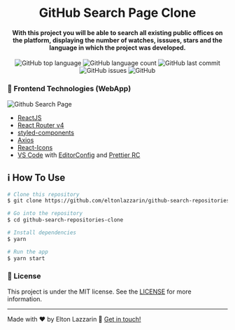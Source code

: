<h1 align="center">
    <img alt="" src="" />
    <br>
    GitHub Search Page Clone
</h1>

<h4 align="center">
  With this project you will be able to search all existing public offices on the platform, displaying the number of watches, isssues, stars and the language in which the project was developed.
</h4>
<p align="center">
  <img alt="GitHub top language" src="https://img.shields.io/github/languages/top/eltonlazzarin/github-search-repositories-clone">

  <img alt="GitHub language count" src="https://img.shields.io/github/languages/count/eltonlazzarin/github-search-repositories-clone">

  <img alt="GitHub last commit" src="https://img.shields.io/github/last-commit/eltonlazzarin/github-search-repositories-clone">

  <img alt="GitHub issues" src="https://img.shields.io/github/issues/eltonlazzarin/github-search-repositories-clone">

  <img alt="GitHub" src="https://img.shields.io/github/license/eltonlazzarin/github-search-repositories-clone">

### :rocket: Frontend Technologies (WebApp)

<img alt="Github Search Page" src="https://github.com/eltonlazzarin/github-search-repositories-clone/blob/master/src/screenshot/searchPage.png">

- [ReactJS](https://reactjs.org/)
- [React Router v4](https://github.com/ReactTraining/react-router)
- [styled-components](https://www.styled-components.com/)
- [Axios](https://github.com/axios/axios)
- [React-Icons](http://react-icons.github.io/react-icons/)
- [VS Code](https://code.visualstudio.com) with [EditorConfig](https://marketplace.visualstudio.com/items?itemName=EditorConfig.EditorConfig) and [Prettier RC](https://github.com/prettier/prettier)

## :information_source: How To Use

```bash
# Clone this repository
$ git clone https://github.com/eltonlazzarin/github-search-repositories-clone.git

# Go into the repository
$ cd github-search-repositories-clone

# Install dependencies
$ yarn

# Run the app
$ yarn start
```

### :memo: License

This project is under the MIT license. See the [LICENSE](https://github.com/eltonlazzarin/github-search-repositories-clone/blob/master/LICENSE) for more information.

---

Made with ♥ by Elton Lazzarin :wave: [Get in touch!](https://www.linkedin.com/in/eltonlazzarin/)
